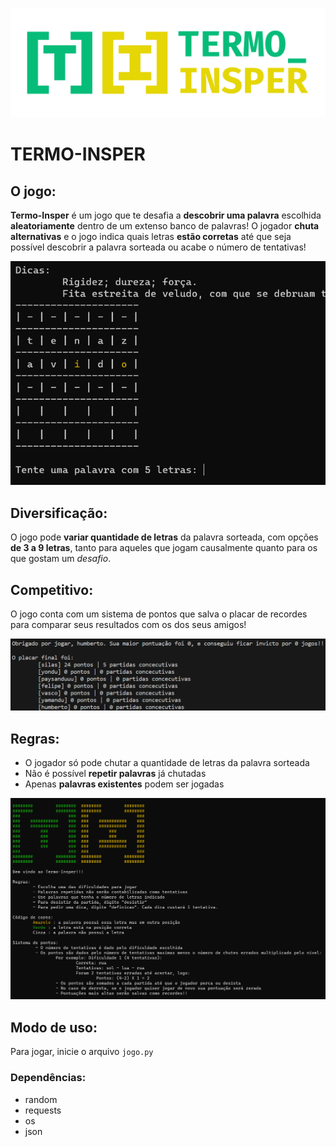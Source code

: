 ![](https://github.com/SilasAPB/DeSoft/blob/main/Img/Logo.png)

# TERMO-INSPER
## O jogo:
**Termo-Insper** é um jogo que te desafia a **descobrir uma palavra** escolhida **aleatoriamente** dentro de um extenso banco de palavras!
O jogador **chuta alternativas** e o jogo indica quais letras **estão corretas** até que seja possível descobrir a palavra sorteada ou acabe o número de tentativas!

![](https://github.com/SilasAPB/DeSoft/blob/main/Img/Dicas.png)

## Diversificação:
O jogo pode **variar quantidade de letras** da palavra sorteada, com opções **de 3 a 9 letras**, tanto para aqueles que jogam causalmente quanto para os que gostam um *desafio*.

## Competitivo:
O jogo conta com um sistema de pontos que salva o placar de recordes para comparar seus resultados com os dos seus amigos!

![](https://github.com/SilasAPB/DeSoft/blob/main/Img/Placar.png)

## Regras:
* O jogador só pode chutar a quantidade de letras da palavra sorteada
* Não é possível **repetir palavras** já chutadas
* Apenas **palavras existentes** podem ser jogadas

![](https://github.com/SilasAPB/DeSoft/blob/main/Img/TelaInicial.png)


## Modo de uso:
Para jogar, inicie o arquivo `jogo.py`

### Dependências:
* random
* requests
* os
* json